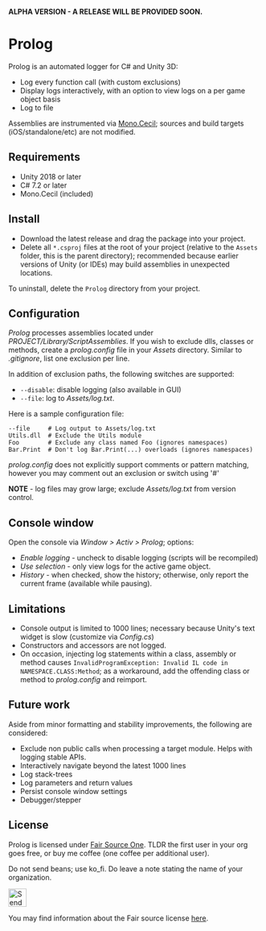 **ALPHA VERSION - A RELEASE WILL BE PROVIDED SOON.**

# Prolog

Prolog is an automated logger for C# and Unity 3D:
- Log every function call (with custom exclusions)
- Display logs interactively, with an option to view logs on a per game object basis
- Log to file

Assemblies are instrumented via [Mono.Cecil](https://github.com/jbevain/cecil); sources and build targets (iOS/standalone/etc) are not modified.

## Requirements

- Unity 2018 or later
- C# 7.2 or later
- Mono.Cecil (included)

## Install

- Download the latest release and drag the package into your project.
- Delete all `*.csproj` files at the root of your project (relative to the `Assets` folder, this is the parent directory); recommended because earlier versions of Unity (or IDEs) may build assemblies in unexpected locations.

To uninstall, delete the `Prolog` directory from your project.

## Configuration

*Prolog* processes assemblies located under *PROJECT/Library/ScriptAssemblies*. If you wish to exclude dlls, classes or methods, create a *prolog.config* file in your *Assets* directory. Similar to *.gitignore*, list one exclusion per line.

In addition of exclusion paths, the following switches are supported:

- `--disable`: disable logging (also available in GUI)
- `--file`: log to *Assets/log.txt*.

Here is a sample configuration file:

```
--file     # Log output to Assets/log.txt
Utils.dll  # Exclude the Utils module
Foo        # Exclude any class named Foo (ignores namespaces)
Bar.Print  # Don't log Bar.Print(...) overloads (ignores namespaces)
```

*prolog.config* does not explicitly support comments or pattern matching, however you may comment out an exclusion or switch using '#'

**NOTE** - log files may grow large; exclude *Assets/log.txt* from version control.

## Console window

Open the console via *Window > Activ > Prolog*; options:

- *Enable logging* - uncheck to disable logging (scripts will be recompiled)
- *Use selection* - only view logs for the active game object.
- *History* - when checked, show the history; otherwise, only report the current frame (available while pausing).

## Limitations

- Console output is limited to 1000 lines; necessary because Unity's text widget is slow (customize via *Config.cs*)
- Constructors and accessors are not logged.
- On occasion, injecting log statements within a class, assembly or method causes `InvalidProgramException: Invalid IL code in NAMESPACE.CLASS:Method`; as a workaround, add the offending class or method to *prolog.config* and reimport.

## Future work

Aside from minor formatting and stability improvements, the following are considered:

- Exclude non public calls when processing a target module. Helps with logging stable APIs.
- Interactively navigate beyond the latest 1000 lines
- Log stack-trees
- Log parameters and return values
- Persist console window settings
- Debugger/stepper

## License

Prolog is licensed under [Fair Source One](LICENSE). TLDR the first user in your org goes free, or buy me coffee (one coffee per additional user).

Do not send beans; use ko_fi. Do leave a note stating the name of your organization.

<a href='https://ko-fi.com/A0114I97' target='_blank'><img height='36' style='border:0px;height:36px;' src='https://az743702.vo.msecnd.net/cdn/kofi1.png?v=2' border='0' alt='Send a tip' /></a>

You may find information about the Fair source license [here](https://fair.io).
